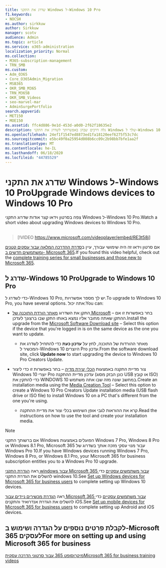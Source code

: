```yaml
---
title: שדרג את התקני Windows ל-Windows 10 Pro
f1.keywords:
- NOCSH
ms.author: sirkkuw
author: Sirkkuw
manager: scotv
audience: Admin
ms.topic: article
ms.service: o365-administration
localization_priority: Normal
ms.collection:
- M365-subscription-management
- TRN_SMB
ms.custom:
- Adm_O365
- Core_O365Admin_Migration
- MSB365
- OKR_SMB_M365
- TRN_M365B
- OKR_SMB_Videos
- seo-marvel-mar
- AdminSurgePortfolio
search.appverid:
- MET150
- MOE150
ms.assetid: ffc4d886-9e1d-453d-a0d0-2f62f18635e2
description: גלה דרכים שבהן באפשרותך לשדרג את התקני Windows שלך ל-Windows 10 Pro כדי לנצל תכונות מתקדמות יותר של אבטחה ורשתות עסקיות.
ms.openlocfilehash: 24ef1f1547ed8873ed1fa18120eef6275f53c7dc
ms.sourcegitcommit: e5bc49f0a25954d008b6cc09c2b98bb7bfe1aa2f
ms.translationtype: MT
ms.contentlocale: he-IL
ms.lasthandoff: 06/18/2020
ms.locfileid: "44785529"
---
```

# <a name="upgrade-windows-devices-to-windows-10-pro"></a><span data-ttu-id="c0002-103">שדרג את התקני Windows ל-Windows 10 Pro</span><span class="sxs-lookup"><span data-stu-id="c0002-103">Upgrade Windows devices to Windows 10 Pro</span></span>

<span data-ttu-id="c0002-104">צפה בסרטון וידאו קצר אודות שדרוג התקני Windows ל-Windows 10 Pro.</span><span class="sxs-lookup"><span data-stu-id="c0002-104">Watch a short video about upgrading Windows devices to Windows 10 Pro.</span></span><br><br>

> [!VIDEO https://www.microsoft.com/videoplayer/embed/RE3t58j] 

<span data-ttu-id="c0002-105">אם סרטון וידאו זה היה שימושי עבורך, עיין ב[סדרת ההדרכה המלאה עבור עסקים קטנים ומשתמשים חדשים ב- Microsoft 365](https://support.microsoft.com/office/6ab4bbcd-79cf-4000-a0bd-d42ce4d12816).</span><span class="sxs-lookup"><span data-stu-id="c0002-105">If you found this video helpful, check out the [complete training series for small businesses and those new to Microsoft 365](https://support.microsoft.com/office/6ab4bbcd-79cf-4000-a0bd-d42ce4d12816).</span></span>

## <a name="upgrade-to-windows-10-pro"></a><span data-ttu-id="c0002-106">שדרג ל-Windows 10 Pro</span><span class="sxs-lookup"><span data-stu-id="c0002-106">Upgrade to Windows 10 Pro</span></span>
  
<span data-ttu-id="c0002-107">כדי לשדרג ל-Windows 10 Pro, יש לך מספר אפשרויות.</span><span class="sxs-lookup"><span data-stu-id="c0002-107">To upgrade to Windows 10 Pro, you have several options.</span></span> <span data-ttu-id="c0002-108">אתה יכול:</span><span class="sxs-lookup"><span data-stu-id="c0002-108">You can:</span></span>
    
- <span data-ttu-id="c0002-109">התקן את השדרוג [מאתר הורדת התוכנה של Microsoft](https://go.microsoft.com/fwlink/?LinkID=836951 ) &ndash; בחר באפשרות זו אם ההתקן שאתה מחובר אליו נמצא באותו התקן שבו ברצונך לעדכן.</span><span class="sxs-lookup"><span data-stu-id="c0002-109">Install the upgrade from the [Microsoft Software Download site](https://go.microsoft.com/fwlink/?LinkID=836951 ) &ndash; Select this option if the device that you're logged in is on the same device as the one you want to update.</span></span> 

    - <span data-ttu-id="c0002-110">מאתר ההורדות של התוכנה, לחץ על **עדכון כעת** כדי להתחיל לשדרג את המכשיר ל-Windows 10 היוצרים Pro עדכון.</span><span class="sxs-lookup"><span data-stu-id="c0002-110">From the software download site, click **Update now** to start upgrading the device to Windows 10 Pro Creators Update.</span></span> 
    
- <span data-ttu-id="c0002-111">צור מדיית התקנה באמצעות [הכלי יצירת מדיה](https://go.microsoft.com/fwlink/?LinkID=836960) &ndash; בחר באפשרות זו כדי ליצור Windows 10 יוצרי Pro עדכון מדיית ההתקנה (כונן הבזק מסוג USB או קובץ ISO) כדי להתקין את WINDOWS 10 במחשב שונה מזה שבו אתה משתמש.</span><span class="sxs-lookup"><span data-stu-id="c0002-111">Create an installation media using the [Media Creation Tool](https://go.microsoft.com/fwlink/?LinkID=836960) &ndash; Select this option to create a Windows 10 Pro Creators Update installation media (USB flash drive or ISO file) to install Windows 10 on a PC that's different from the one you're using.</span></span>

    - <span data-ttu-id="c0002-112">קרא את ההוראות לגבי אופן השימוש בכלי וצור את מדיית ההתקנה.</span><span class="sxs-lookup"><span data-stu-id="c0002-112">Read the instructions on how to use the tool and create your installation media.</span></span> 

> [!NOTE]
> <span data-ttu-id="c0002-113">אם ברשותך התקני Windows הפועלים באמצעות Windows 7 Pro, Windows 8 Pro או Windows 8.1 Pro, Microsoft 365 עבור מנוי עסקי מזכה אותך בשדרוג של Windows Pro 10.</span><span class="sxs-lookup"><span data-stu-id="c0002-113">If you have Windows devices running Windows 7 Pro, Windows 8 Pro, or Windows 8.1 Pro, your Microsoft 365 for business subscription entitles you to a Windows Pro 10 upgrade.</span></span>
    
<span data-ttu-id="c0002-114">ראה [הגדרת התקני windows עבור Microsoft 365 עבור משתמשים עסקיים](set-up-windows-devices.md) כדי להשלים את הגדרת התקני windows 10.</span><span class="sxs-lookup"><span data-stu-id="c0002-114">See [Set up Windows devices for Microsoft 365 for business users](set-up-windows-devices.md) to complete setting up Windows 10 devices.</span></span> 
  
<span data-ttu-id="c0002-115">ראה [הגדרת מכשירים ניידים עבור Microsoft 365 עבור משתמשים עסקיים](set-up-mobile-devices.md) כדי להשלים את הגדרת אנדרואיד והתקנים iOS.</span><span class="sxs-lookup"><span data-stu-id="c0002-115">See [Set up mobile devices for Microsoft 365 for business users](set-up-mobile-devices.md) to complete setting up Android and iOS devices.</span></span> 
  
## <a name="for-more-on-setting-up-and-using-microsoft-365-for-business"></a><span data-ttu-id="c0002-116">לקבלת פרטים נוספים על הגדרה ושימוש ב-Microsoft 365 לעסקים</span><span class="sxs-lookup"><span data-stu-id="c0002-116">For more on setting up and using Microsoft 365 for business</span></span>

[<span data-ttu-id="c0002-117">מיקרוסופט 365 עבור סרטוני הדרכה עסקית</span><span class="sxs-lookup"><span data-stu-id="c0002-117">Microsoft 365 for business training videos</span></span>](https://support.microsoft.com/office/6ab4bbcd-79cf-4000-a0bd-d42ce4d12816)

